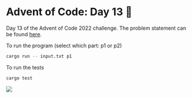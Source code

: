 # Advent of Code: Day 13 🎄

Day 13 of the Advent of Code 2022 challenge. The problem statement can be found [here](https://adventofcode.com/2022/day/13).

To run the program (select which part: p1 or p2)
```bash
cargo run -- input.txt p1
```

To run the tests
```bash
cargo test
```

![](https://media.giphy.com/media/d2ZeeoOu8MHQFPQ4/giphy.gif)
